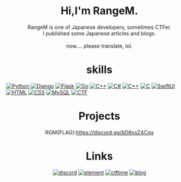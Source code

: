 <h1 align="center">Hi,I'm RangeM.</h1>
<p align="center">
RangeM is one of Japanese developers, sometimes CTFer.<br>
I published some Japanese articles and blogs.<br><br>
now.... please translate, lol.
</p>

<h1 align="center">skills</h1>
<p></p>

[![Python](https://img.shields.io/badge/python-black?style=for-the-badge&logo=python)](https://www.python.org/)
[![Django](https://img.shields.io/badge/django-004d1d?style=for-the-badge&logo=django)](https://www.djangoproject.com/)
[![Flask](https://img.shields.io/badge/flask-red?style=for-the-badge&logo=flask)](https://flask.palletsprojects.com/en/2.3.x/)
[![Go](https://img.shields.io/badge/go-000095?style=for-the-badge&logo=go)](https://go.dev/)
[![C++](https://img.shields.io/badge/C++-yellow?style=for-the-badge)](https://isocpp.org/)
[![C#](https://img.shields.io/badge/Csharp-yellow?style=for-the-badge&logo=c#)](https://learn.microsoft.com/en-us/dotnet/csharp/)
[![C++](https://img.shields.io/badge/c++-black?style=for-the-badge&logo=cplusplus)](https://github.com/wervlad)
[![C](https://img.shields.io/badge/c-black?style=for-the-badge&logo=c)](https://www.iso.org/standard/74528.html)
[![SwiftUI](https://img.shields.io/badge/swiftui-yellow?style=for-the-badge&logo=swift)](https://developer.apple.com/xcode/swiftui/)
[![HTML](https://img.shields.io/badge/html-white?style=for-the-badge&logo=@)](https://html.spec.whatwg.org/)
[![CSS](https://img.shields.io/badge/css-green?style=for-the-badge)](https://www.w3.org/TR/CSS/#css)
[![MySQL](https://img.shields.io/badge/Mysql-green?style=for-the-badge&logo=mysql)](https://www.mysql.com/)
[![CTF](https://img.shields.io/badge/javascript-red?style=for-the-badge&logo=javascript)](https://www.ecma-international.org/publications-and-standards/standards/ecma-262/)

<h1 align="center">Projects</h1>
<p align="center">
RGM{FLAG}:<a href="https://discord.gg/bD8xsZ4Cqx">https://discord.gg/bD8xsZ4Cqx</a>
</p>
<h1 align="center">Links</h1>
<p align="center">
<a href="https://discord.com/users/1053664531387269130"><img src="https://img.shields.io/badge/discord-000095?style=for-the-badge&logo=discord" alt="discord"></a>
<a href="https://matrix.to/#/@kishiyama:matrix.org"><img src="https://img.shields.io/badge/Element-black?style=for-the-badge&logo=element" alt="element"></a>
<a href="https://ctftime.org/team/225597"><img src="https://img.shields.io/badge/ctftime-red?style=for-the-badge" alt="ctftime"></a>
<a href="https://rangem-kishiyama.github.io"><img src="https://img.shields.io/badge/blog-gray?style=for-the-badge" alt="blog"></a>
</p>
